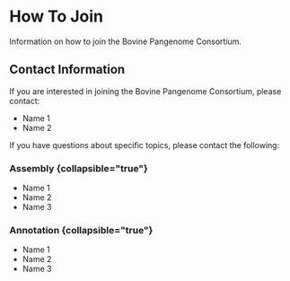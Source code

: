 # How To Join

Information on how to join the Bovine Pangenome Consortium.

## Contact Information

If you are interested in joining the Bovine Pangenome Consortium, please
contact:

- Name 1
- Name 2

If you have questions about specific topics, please contact the following:


### Assembly {collapsible="true"}
- Name 1
- Name 2
- Name 3


### Annotation {collapsible="true"}
- Name 1
- Name 2
- Name 3

